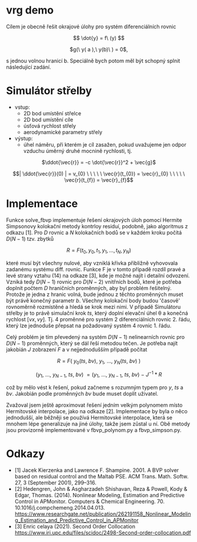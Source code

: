 # vrg demo

Cílem je obecně řešit okrajové úlohy pro systém diferenciálních rovnic

<p align="center">
  $$ \dot{y} = f\ (y)  $$
</p>
<p align="center">
  $g(\ y( a ),\ y(b)\ ) = 0$,
</p>

s jednou volnou hranicí b. Speciálně bych potom měl být schopný splnit následující zadání.

# Simulátor střelby

- vstup:
    - 2D bod umístění střelce
    - 2D bod umístění cíle
    - úsťová rychlost střely
    - aerodynamické parametry střely
- výstup:
    - úhel náměru, při kterém je cíl zasažen, pokud uvažujeme jen odpor vzduchu úměrný druhé mocnině rychlosti, tj.

<p align="center">
  $\ddot{\vec{r}} = -c \dot{\vec{r}}^2 + \vec{g}$
</p>

<p align="center">
    $$| \ddot{\vec{r}}(0) | = v_{0} \ \ \ \ \  \vec{r}(t_{0}) = \vec{r}_{0}  \ \ \ \ \  \vec{r}(t_{f}) = \vec{r}_{f}$$
</p>

# Implementace
Funkce solve_fbvp implementuje řešení okrajových úloh pomocí Hermite Simpsonovy kolokační metody kontrloy residuí, podobně, jako algoritmus z odkazu [1]. Pro $D$ rovnic a $N$ kolokačních bodů se v každém kroku počítá $D(N-1)$ tzv. zbytků 

$$R = F(t_{0}, y_{0}, t_{1}, y_{1}, ..., t_{N}, y_{N})$$

které musí být všechny nulové, aby vzniklá křivka přibližně vyhovovala zadanému systému diff. rovnic. Funkce F je v tomto případě rozdíl pravé a levé strany vztahu (14) na odkaze [3], kde je možné najít i detailní odvození. Vzniká tedy $D(N-1)$ rovnic pro $D(N-2)$ vnitřních bodů, které je potřeba doplnit počtem $D$ hraničních proměnných, aby byl problém řešitelný. Protože je jedna z hranic volná, bude jednou z těchto proměnných muset být právě konečný parametr $b$. Všechny kolokační body budou 'časově' rovnoměrně rozmístěné a hledá se krok mezi nimi. V případě Simulátoru střelby je to právě simulační krok $ts$, který doplní elevační úhel θ  a konečná rychlost $[vx, vy]$. Tj. 4 proměnné pro systém 2 diferenciálních rovnic 2. řádu, který lze jednoduše přepsat na požadovaný systém 4 rovnic 1. řádu.

Celý problém je tím převedený na systém $D(N-1)$ nelinearních rovnic pro $D(N-1)$ proměnných, který se dál řeší metodou tečen. Je potřeba najít jakobián $J$ zobrazení $F$ a v nejjednodušším případě počítat 

$$R = F(\ y_{0}(ts,\ bv),\ y_{1},\ ...,\  y_{N}(ts,\ bv)\ )$$

$$(y_{1},\ ...,\ y_{N-1},\ ts,\ bv)\ = (y_{1},\ ...,\ y_{N-1},\ ts,\ bv)\ -\ J^{-1}*R$$

což by mělo vést k řešení, pokud začneme s rozumným typem pro $y$, $ts$ a $bv$. Jakobián podle proměnných $bv$ bude muset doplit uživatel.

Zvažoval jsem ještě aproximovat řešení jedním velkým polynomem místo Hermitovské interpolace, jako na odkaze [2]. Implementace by byla o něco jednodušší, ale běžněji se používá Hermitovské interpolace, která se mnohem lépe generalizuje na jiné úlohy, takže jsem zǔstal u ní. Obě metody jsou provizorně implementované v fbvp_polynom.py a fbvp_simpson.py. 


# Odkazy

- [1] Jacek Kierzenka and Lawrence F. Shampine. 2001. A BVP solver based on residual control and the Maltab PSE. ACM Trans. Math. Softw. 27, 3 (September 2001), 299–316.
- [2] Hedengren, John & Asgharzadeh Shishavan, Reza & Powell, Kody & Edgar, Thomas. (2014). Nonlinear Modeling, Estimation and Predictive Control in APMonitor. Computers & Chemical Engineering. 70. 10.1016/j.compchemeng.2014.04.013. 
        https://www.researchgate.net/publication/262191158_Nonlinear_Modeling_Estimation_and_Predictive_Control_in_APMonitor
- [3] Enric celaya (2021). Second Order Collocation
        https://www.iri.upc.edu/files/scidoc/2498-Second-order-collocation.pdf
